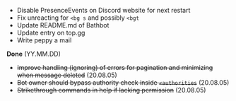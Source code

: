 
- Disable PresenceEvents on Discord website for next restart
- Fix unreacting for `<bg s` and possibly `<bgt`
- Update README.md of Bathbot
- Update entry on top.gg
- Write peppy a mail

__**Done**__ (YY.MM.DD)
- ~~Improve handling (ignoring) of errors for pagination and minimizing when message deleted~~ (20.08.05)
- ~~Bot owner should bypass authority check inside `<authorities`~~ (20.08.05)
- ~~Strikethrough commands in help if lacking permission~~ (20.08.05)